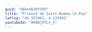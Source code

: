 ```yaml
---
guid: "d66e4b39f359"
title: "Prieuré de Saint-Roman-le-Puy"
latlng: "45.557461, 4.125992"
youtubeId: "098BjMTLn_I" 
---
```

